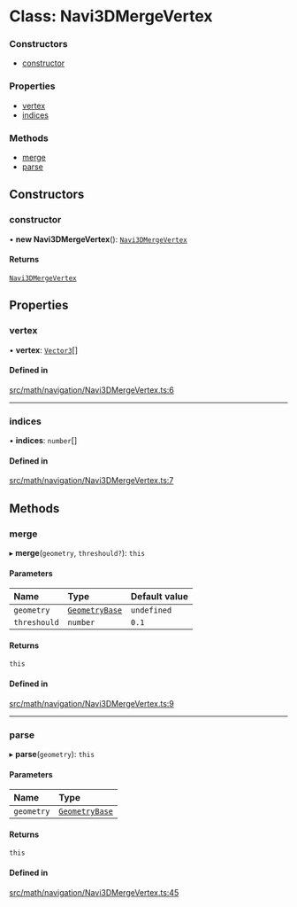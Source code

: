 # Class: Navi3DMergeVertex

### Constructors

- [constructor](Navi3DMergeVertex.md#constructor)

### Properties

- [vertex](Navi3DMergeVertex.md#vertex)
- [indices](Navi3DMergeVertex.md#indices)

### Methods

- [merge](Navi3DMergeVertex.md#merge)
- [parse](Navi3DMergeVertex.md#parse)

## Constructors

### constructor

• **new Navi3DMergeVertex**(): [`Navi3DMergeVertex`](Navi3DMergeVertex.md)

#### Returns

[`Navi3DMergeVertex`](Navi3DMergeVertex.md)

## Properties

### vertex

• **vertex**: [`Vector3`](Vector3.md)[]

#### Defined in

[src/math/navigation/Navi3DMergeVertex.ts:6](https://github.com/Orillusion/orillusion/blob/main/src/math/navigation/Navi3DMergeVertex.ts#L6)

___

### indices

• **indices**: `number`[]

#### Defined in

[src/math/navigation/Navi3DMergeVertex.ts:7](https://github.com/Orillusion/orillusion/blob/main/src/math/navigation/Navi3DMergeVertex.ts#L7)

## Methods

### merge

▸ **merge**(`geometry`, `threshould?`): `this`

#### Parameters

| Name | Type | Default value |
| :------ | :------ | :------ |
| `geometry` | [`GeometryBase`](GeometryBase.md) | `undefined` |
| `threshould` | `number` | `0.1` |

#### Returns

`this`

#### Defined in

[src/math/navigation/Navi3DMergeVertex.ts:9](https://github.com/Orillusion/orillusion/blob/main/src/math/navigation/Navi3DMergeVertex.ts#L9)

___

### parse

▸ **parse**(`geometry`): `this`

#### Parameters

| Name | Type |
| :------ | :------ |
| `geometry` | [`GeometryBase`](GeometryBase.md) |

#### Returns

`this`

#### Defined in

[src/math/navigation/Navi3DMergeVertex.ts:45](https://github.com/Orillusion/orillusion/blob/main/src/math/navigation/Navi3DMergeVertex.ts#L45)
